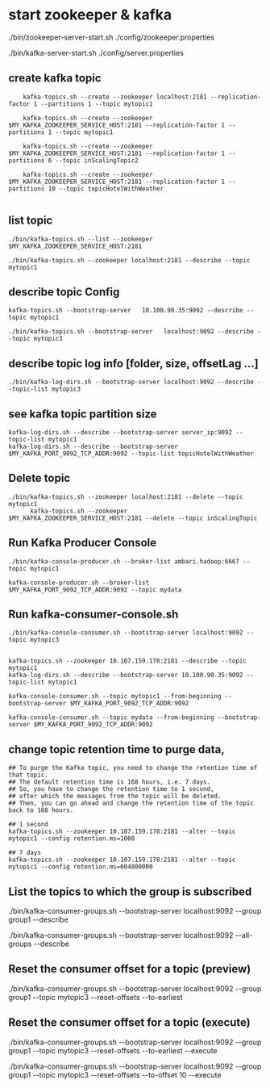 # start zookeeper & kafka

 ./bin/zookeeper-server-start.sh  ./config/zookeeper.properties
 
 ./bin/kafka-server-start.sh     ./config/server.properties


## create kafka topic
```
	kafka-topics.sh --create --zookeeper localhost:2181 --replication-factor 1 --partitions 1 --topic mytopic1
	
	kafka-topics.sh --create --zookeeper $MY_KAFKA_ZOOKEEPER_SERVICE_HOST:2181 --replication-factor 1 --partitions 1 --topic mytopic1
	
	kafka-topics.sh --create --zookeeper $MY_KAFKA_ZOOKEEPER_SERVICE_HOST:2181 --replication-factor 1 --partitions 6 --topic inScalingTopic2
	
	kafka-topics.sh --create --zookeeper $MY_KAFKA_ZOOKEEPER_SERVICE_HOST:2181 --replication-factor 1 --partitions 10 --topic topicHotelWithWeather
	
```
	
## list topic

	./bin/kafka-topics.sh --list --zookeeper $MY_KAFKA_ZOOKEEPER_SERVICE_HOST:2181
	
	./bin/kafka-topics.sh --zookeeper localhost:2181 --describe --topic mytopic1
	
## describe topic Config

    kafka-topics.sh --bootstrap-server   10.100.90.35:9092 --describe --topic mytopic1	
	
	./bin/kafka-topics.sh --bootstrap-server   localhost:9092 --describe --topic mytopic3	

## describe topic log info [folder, size, offsetLag ...]

	./bin/kafka-log-dirs.sh --bootstrap-server localhost:9092 --describe --topic-list mytopic3
	
## see kafka topic partition size

    kafka-log-dirs.sh --describe --bootstrap-server server_ip:9092 --topic-list mytopic1
	kafka-log-dirs.sh --describe --bootstrap-server $MY_KAFKA_PORT_9092_TCP_ADDR:9092 --topic-list topicHotelWithWeather
	
## Delete topic
	
	./bin/kafka-topics.sh --zookeeper localhost:2181 --delete --topic mytopic1
          kafka-topics.sh --zookeeper $MY_KAFKA_ZOOKEEPER_SERVICE_HOST:2181 --delete --topic inScalingTopic
	
## Run Kafka Producer Console

	./bin/kafka-console-producer.sh --broker-list ambari.hadoop:6667 --topic mytopic1
	
	kafka-console-producer.sh --broker-list $MY_KAFKA_PORT_9092_TCP_ADDR:9092 --topic mydata
	
## Run kafka-consumer-console.sh

	./bin/kafka-console-consumer.sh --bootstrap-server localhost:9092 --topic mytopic3
	
	
	kafka-topics.sh --zookeeper 10.107.159.178:2181 --describe --topic mytopic1
	kafka-log-dirs.sh --describe --bootstrap-server 10.100.90.35:9092 --topic-list mytopic1
	
	kafka-console-consumer.sh --topic mytopic1 --from-beginning --bootstrap-server $MY_KAFKA_PORT_9092_TCP_ADDR:9092
	
	kafka-console-consumer.sh --topic mydata --from-beginning --bootstrap-server $MY_KAFKA_PORT_9092_TCP_ADDR:9092
	
## change topic retention time to purge data, 
	## To purge the Kafka topic, you need to change the retention time of that topic. 
	## The default retention time is 168 hours, i.e. 7 days. 
	## So, you have to change the retention time to 1 second, 
	## after which the messages from the topic will be deleted. 
	## Then, you can go ahead and change the retention time of the topic back to 168 hours.
	
	## 1 second
	kafka-topics.sh --zookeeper 10.107.159.178:2181 --alter --topic mytopic1 --config retention.ms=1000
	
	## 7 days
	kafka-topics.sh --zookeeper 10.107.159.178:2181 --alter --topic mytopic1 --config retention.ms=604800000
	
## List the topics to which the group is subscribed
./bin/kafka-consumer-groups.sh --bootstrap-server localhost:9092 --group group1 --describe

./bin/kafka-consumer-groups.sh --bootstrap-server localhost:9092 --all-groups --describe

## Reset the consumer offset for a topic (preview)
./bin/kafka-consumer-groups.sh --bootstrap-server localhost:9092 --group group1 --topic mytopic3 --reset-offsets --to-earliest

## Reset the consumer offset for a topic (execute)
./bin/kafka-consumer-groups.sh --bootstrap-server localhost:9092 --group group1 --topic mytopic3 --reset-offsets --to-earliest --execute

./bin/kafka-consumer-groups.sh --bootstrap-server localhost:9092 --group group1 --topic mytopic3 --reset-offsets --to-offset 10 --execute
